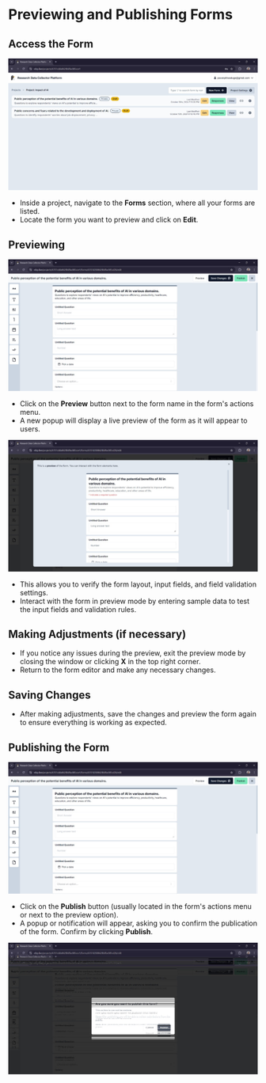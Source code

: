 # Previewing and Publishing Forms

## Access the Form

![forms page](images/18.jpg)

- Inside a project, navigate to the **Forms** section, where all your forms are listed.
- Locate the form you want to preview and click on **Edit**.

## Previewing

![ form preview page](images/19.jpg)

- Click on the **Preview** button next to the form name in the form's actions menu.
- A new popup will display a live preview of the form as it will appear to users.

![form preview popup](images/20.jpg)

- This allows you to verify the form layout, input fields, and field validation settings.
- Interact with the form in preview mode by entering sample data to test the input fields and validation rules.

## Making Adjustments (if necessary)

- If you notice any issues during the preview, exit the preview mode by closing the window or clicking **X** in the top right corner.
- Return to the form editor and make any necessary changes.

## Saving Changes

- After making adjustments, save the changes and preview the form again to ensure everything is working as expected.

## Publishing the Form

![publish form page](images/21.jpg)

- Click on the **Publish** button (usually located in the form's actions menu or next to the preview option).
- A popup or notification will appear, asking you to confirm the publication of the form. Confirm by clicking **Publish**.

![form publish popup](images/22.jpg)
